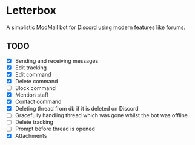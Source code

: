 # Letterbox
A simplistic ModMail bot for Discord using modern features like forums.

## TODO
- [x] Sending and receiving messages
- [x] Edit tracking
- [x] Edit command
- [x] Delete command
- [ ] Block command
- [x] Mention staff
- [x] Contact command
- [x] Deleting thread from db if it is deleted on Discord
- [ ] Gracefully handling thread which was gone whilst the bot was offline.
- [ ] Delete tracking
- [ ] Prompt before thread is opened
- [x] Attachments